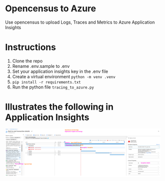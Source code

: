 # Opencensus to Azure
Use opencensus to upload Logs, Traces and Metrics to Azure Application Insights

# Instructions

1. Clone the repo 
2. Rename .env.sample to .env
3. Set your application insights key in the .env file
4. Create a virtual environment ```python -m venv .venv```
5. ```pip install -r requirements.txt```
6. Run the python file ```tracing_to_azure.py```

# Illustrates the following in Application Insights

![azure application insights](assets/app-insights.png "azure application insights")

